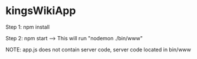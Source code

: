 # kingsWikiApp

Step 1: npm install

Step 2: npm start --> This will run "nodemon ./bin/www"

NOTE: app.js does not contain server code, server code located in bin/www
